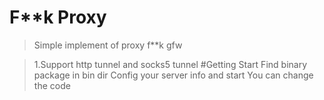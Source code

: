 # F\*\*k Proxy
>Simple implement of proxy f\*\*k  gfw

>1.Support http tunnel and socks5 tunnel
#Getting Start
>Find binary package in bin dir
>Config your server info and start 
>You can change the code 
